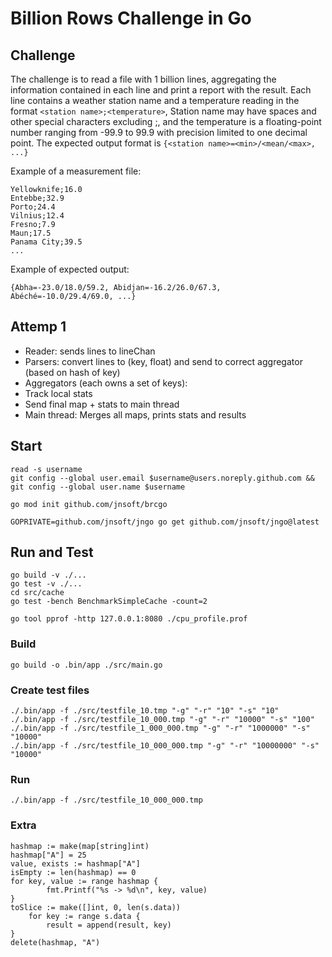 # Billion Rows Challenge in Go

## Challenge
The challenge is to read a file with 1 billion lines, aggregating the information contained in each line and print a report with the result. Each line contains a weather station name and a temperature reading in the format `<station name>;<temperature>`, Station name may have spaces and other special characters excluding ;, and the temperature is a floating-point number ranging from -99.9 to 99.9 with precision limited to one decimal point. The expected output format is `{<station name>=<min>/<mean/<max>, ...}`  

Example of a measurement file:
```
Yellowknife;16.0
Entebbe;32.9
Porto;24.4
Vilnius;12.4
Fresno;7.9
Maun;17.5
Panama City;39.5
...
```

Example of expected output:
```
{Abha=-23.0/18.0/59.2, Abidjan=-16.2/26.0/67.3, Abéché=-10.0/29.4/69.0, ...}
```

## Attemp 1  
* Reader: sends lines to lineChan
* Parsers: convert lines to (key, float) and send to correct aggregator (based on hash of key)
* Aggregators (each owns a set of keys):
 * Track local stats
 * Send final map + stats to main thread
* Main thread: Merges all maps, prints stats and results



## Start
```
read -s username
git config --global user.email $username@users.noreply.github.com && git config --global user.name $username

go mod init github.com/jnsoft/brcgo

GOPRIVATE=github.com/jnsoft/jngo go get github.com/jnsoft/jngo@latest
```

## Run and Test
```
go build -v ./...
go test -v ./...
cd src/cache
go test -bench BenchmarkSimpleCache -count=2

go tool pprof -http 127.0.0.1:8080 ./cpu_profile.prof
```

### Build
```
go build -o .bin/app ./src/main.go
```

### Create test files
```
./.bin/app -f ./src/testfile_10.tmp "-g" "-r" "10" "-s" "10"
./.bin/app -f ./src/testfile_10_000.tmp "-g" "-r" "10000" "-s" "100"
./.bin/app -f ./src/testfile_1_000_000.tmp "-g" "-r" "1000000" "-s" "10000"
./.bin/app -f ./src/testfile_10_000_000.tmp "-g" "-r" "10000000" "-s" "10000"
```

### Run
```
./.bin/app -f ./src/testfile_10_000_000.tmp
```


### Extra

```
hashmap := make(map[string]int)
hashmap["A"] = 25
value, exists := hashmap["A"]
isEmpty := len(hashmap) == 0
for key, value := range hashmap {
        fmt.Printf("%s -> %d\n", key, value)
}
toSlice := make([]int, 0, len(s.data))
    for key := range s.data {
        result = append(result, key)
}
delete(hashmap, "A")
```
